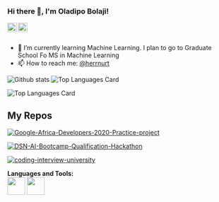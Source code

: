 ### Hi there 👋, I'm Oladipo Bolaji!

<a href="https://twitter.com/herrnurt">
  <img align="left" alt="Oladipo Bolaji| Twitter" width="21px" src="https://www.iconfinder.com/icons/294709/download/png/512"/>
</a>
<a href="https://www.linkedin.com/in/oladipo-bolaji-772110a2/">
  <img align="left" alt="OladipoBolaji | Linkedin" width="21px" src="https://www.iconfinder.com/icons/771370/download/png/512"/>
</a>

<br />
<br />

- 🌱 I’m currently learning Machine Learning. I plan to go to Graduate School Fo MS in Machine Learning
- 📫 How to reach me: <a href="https://twitter.com/herrnurt">@herrnurt</a> 


![Github stats](https://github-readme-stats.vercel.app/api?username=herrnurt&theme=highcontrast&show_icons=true&count_private=true)
![Top Languages Card](https://github-readme-stats.vercel.app/api/top-langs/?username=herrnurt)



![Top Languages Card](https://github-readme-stats.vercel.app/api/top-langs/?username=herrnurt&layout=compact)
## My Repos


[![Google-Africa-Developers-2020-Practice-project](https://github-readme-stats.vercel.app/api/pin/?username=herrnurt&repo=Google-Africa-Developers-2020-Google-Cloud-Platform-Practice-project&show_owner=true)](https://https://github.com/Herrnurt/Google-Africa-Developers-2020-Google-Cloud-Platform-Practice-project)

[![DSN-AI-Bootcamp-Qualification-Hackathon](https://github-readme-stats.vercel.app/api/pin/?username=herrnurt&repo=DSN-AI-Bootcamp-Qualification-Hackathon-by-Data-Science-Nigeria&show_owner=true)](https://https://github.com/Herrnurt/DSN-AI-Bootcamp-Qualification-Hackathon-by-Data-Science-Nigeria)

[![coding-interview-university](https://github-readme-stats.vercel.app/api/pin/?username=herrnurt&repo=coding-interview-university&show_owner=true)](https://https://github.com/Herrnurt/coding-interview-university)



**Languages and Tools:**  
<code><img height="40" src="https://www.iconfinder.com/icons/4375050/download/png/512"></code>
<code><img height="40" src="https://upload.wikimedia.org/wikipedia/commons/3/38/Jupyter_logo.svg"></code>


